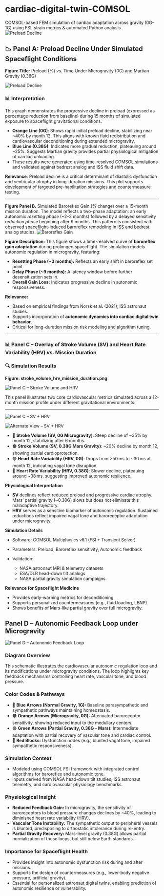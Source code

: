# cardiac-digital-twin-COMSOL
COMSOL-based FEM simulation of cardiac adaptation across gravity (0G–1G) using FSI, strain metrics &amp; automated Python analysis.
![Preload Decline](./preload_decline_microgravity.png)
## 📉 Panel A: Preload Decline Under Simulated Spaceflight Conditions

**Figure Title:** Preload (%) vs. Time Under Microgravity (0G) and Martian Gravity (0.38G)

![Preload Decline](./2cb2e05f-4c1b-47bc-8b58-15d10845a186.png)

### 📊 Interpretation

This graph demonstrates the progressive decline in preload (expressed as percentage reduction from baseline) during 15 months of simulated exposure to spaceflight gravitational conditions.

- **Orange Line (0G)**: Shows rapid initial preload decline, stabilizing near ~40% by month 12. This aligns with known fluid redistribution and cardiovascular deconditioning during extended microgravity.
- **Blue Line (0.38G)**: Indicates more gradual reduction, plateauing around ~25%. Suggests Martian gravity provides partial physiological mitigation of cardiac unloading.
- These results were generated using time-resolved COMSOL simulations and validated against bedrest analog and ISS fluid shift data.

**Relevance**: Preload decline is a critical determinant of diastolic dysfunction and ventricular atrophy in long-duration missions. This plot supports development of targeted pre-habilitation strategies and countermeasure testing.

---

**Figure Panel B.** Simulated Baroreflex Gain (% change) over a 15-month mission duration. The model reflects a two-phase adaptation: an early autonomic *resetting phase* (~2–3 months) followed by a delayed sensitivity *reduction phase* beginning after 9 months. This pattern is consistent with observed spaceflight-induced baroreflex remodeling in ISS and bedrest analog studies.
![Baroreflex Gain](./figures/baroreflex_gain.png)

**Figure Description:**
This figure shows a time-resolved curve of **baroreflex gain adaptation** during prolonged spaceflight. The simulation models autonomic regulation in microgravity, featuring:

- **Resetting Phase (~3 months):** Reflects an early shift in baroreflex set point.
- **Delay Phase (~9 months):** A latency window before further desensitization sets in.
- **Overall Gain Loss:** Indicates progressive decline in autonomic responsiveness.

**Relevance:**
- Based on empirical findings from Norsk et al. (2021), ISS astronaut studies.
- Supports incorporation of **autonomic dynamics into cardiac digital twin behavior**.
- Critical for long-duration mission risk modeling and algorithm tuning.

---

### 📊 Panel C – Overlay of Stroke Volume (SV) and Heart Rate Variability (HRV) vs. Mission Duration

### 🔍 Simulation Results

**Figure: stroke_volume_hrv_mission_duration.png**

![Panel C – Stroke Volume and HRV](./stroke_volume_hrv_mission_duration.png)

This panel illustrates two core cardiovascular metrics simulated across a 12-month mission profile under different gravitational environments:

---

![Panel C – SV + HRV](figures/panel_c_sv_hrv.png)

![Alternate View – SV + HRV](figures/stroke_volume_hrv_mission_duration.png)

- 🔵 **Stroke Volume (SV, 0G Microgravity)**: Steep decline of ~35% by month 12, stabilizing after 6 months.
- 🟠 **Stroke Volume (SV, 0.38G Mars Gravity)**: ~20% decline by month 12, showing partial cardioprotection.
- 🟢 **Heart Rate Variability (HRV, 0G)**: Drops from >50 ms to ~30 ms at month 12, indicating vagal tone disruption.
- 🔴 **Heart Rate Variability (HRV, 0.38G)**: Slower decline, plateauing around ~38 ms, suggesting improved autonomic resilience.


**Physiological Interpretation**  
- **SV** declines reflect reduced preload and progressive cardiac atrophy. Mars’ partial gravity (~0.38G) slows but does not eliminate this maladaptive trajectory.  
- **HRV** serves as a sensitive biomarker of autonomic regulation. Sustained reductions reflect impaired vagal tone and baroreceptor adaptation under microgravity.

**Simulation Details**  
- Software: COMSOL Multiphysics v6.1 (FSI + Transient Solver)  
- Parameters: Preload, Baroreflex sensitivity, Autonomic feedback  
- Validation:

  - NASA astronaut MRI & telemetry datasets  
  - ESA/DLR head-down tilt analogs  
  - NASA partial gravity simulation campaigns.

**Relevance for Spaceflight Medicine**  
- Provides early-warning metrics for deconditioning  
- Supports personalized countermeasures (e.g., fluid loading, LBNP).  
- Shows benefits of Mars-like partial gravity over full microgravity.

## Panel D – Autonomic Feedback Loop under Microgravity

![Panel D – Autonomic Feedback Loop](figures/panel_d_autonomic_loop.png)

### Diagram Overview
This schematic illustrates the cardiovascular autonomic regulation loop and its modifications under microgravity conditions. The loop highlights key feedback mechanisms controlling heart rate, vascular tone, and blood pressure.

### Color Codes & Pathways
- 🔵 **Blue Arrows (Normal Gravity, 1G):** Baseline parasympathetic and sympathetic pathways maintaining homeostasis.
- 🟠 **Orange Arrows (Microgravity, 0G):** Attenuated baroreceptor sensitivity, showing reduced input to the medullary centers.
- 🟢 **Green Arrows (Partial Gravity, 0.38G – Mars):** Intermediate adaptation with partial recovery of vascular tone and cardiac control.
- 🔴 **Red Blocks:** Dysfunction nodes (e.g., blunted vagal tone, impaired sympathetic responsiveness).

### Simulation Context
- Modeled using COMSOL FSI framework with integrated control algorithms for baroreflex and autonomic tone.
- Inputs derived from NASA head-down tilt studies, ISS astronaut telemetry, and cardiovascular physiology benchmarks.

### Physiological Insight
- **Reduced Feedback Gain:** In microgravity, the sensitivity of baroreceptors to blood pressure changes declines by ~40%, leading to diminished heart rate variability (HRV).
- **Vascular Tone Instability:** The sympathetic output to peripheral vessels is blunted, predisposing to orthostatic intolerance during re-entry.
- **Partial Gravity Recovery:** Mars-level gravity (0.38G) allows partial normalization of these loops, but still below Earth standards.

### Importance for Spaceflight Health
- Provides insight into autonomic dysfunction risk during and after missions.
- Supports the design of countermeasures (e.g., lower-body negative pressure, artificial gravity).
- Essential for personalized astronaut digital twins, enabling prediction of autonomic resilience or vulnerability.


